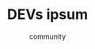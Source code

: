 ---
layout: ipsumpage

title: DEVs ipsum
key: devipsum
description: "Aquelas velhas frases prontas que todo desenvolvedor usa!"
author: community

titleColor: "#000000"
descColor: "#3B5998"

genBtnBgColor: "#000000"
genBtnText: "Build"
genBtnTextColor: "#ffffff"

labelTextColor: "#ffffff"
labelBgColor: "#000000"
labelBorderColor: "#afafaf"

paragraphText: "Cafés"
genBtnText: "Virar noite!"

language: Português
text:
- "undefined is not a function."
- "No meu funciona."
- "Limpa o cache."
- "Problema é na locaweb."
- "esqueci o ponto e virgula."
- "Fecha e abre de novo."
- "Permission Denied."
- "Ainda tem café?"
- "Isso é rapidinho de resolver."
- "É esse framework maldito."
- "É o chrome maldito."
- "É o IE maldito."
- "É o firefox maldito."
- "É o usuário maldito."
- "É o cliente maldito."
- "Da uma olhada no show history e diz se essa merda foi eu quem comitei."
- "A culpa é da homologação."
- "O café do segundo andar e mais gostoso."
- "MAS QUE PORRA É ESSA?"
- "Mudaram essa merda de novo?"
- "Quem foi que rebootou o servidor de produção?"
- "Instala o LAMP."
- "Quem foi o FILHO-DA-PUTA que dropou a integridade referencial?"
- "Quem foi que comitou os .properties do projeto?"
- "No Eclipse, os properties do projeto devem ser comitados sim. São os settings do Workspace que não devem ser."
- "Diga isso para um ambiente de desenvolvimento não organizado, onde cada desenvolvedor tem o seu próprio ambiente l, quando alguém os. Comita e se faz o update, quebra todo o workspace."
- "Principalmente ao se trabalhar com flex onde mapearam o ambiente inteiro via properties."
- "De onde tá vindo esse NullPointerException?"
- "Não sou eu quem desenvolvi essa funcionalidade, vá falar com o desenvolvedor responsável."
- "Isso é coisa do frontend."
- "Desculpe, mas tive que fazer essa gambiarra."
- "Deu pau no backend!!!"
- "Isso não é um bug. É uma feature não documentada."
- "Isso não é uma gambiarra. É um requisito não documentado!"
- "Bixo da não, chamem o Deus odin, só ele para marretar essa gambira ae."
- "Deu um monte de conflito no git merge!"
- "Quem é o corajoso que vai fazer o merge dos projetos hoje?"
- "Meu servidor sobe em menos de 1 minuto."
- "O estagiário decidiu escrever código write-only, é?"
- "Atualiza as libs que funciona."
- "Cadê a documentação dessa tela?"
- "Cadê a documentação deste sistema?"
- "Cadê o responsável pela documentação?"
- "Cadê o responsável?"
- "Teste integrado pra que, manda para homologação de uma vez."
- "Homologação é desperdício de recursos. Manda pra produção e demite quem errar."
- "Não precisa de documentação. Muita burocracia..."
- "Existe teste integrado?"
- "Alguém tem o backup do banco?"
- "Quem é o animal que fez teste unitário de get e set?"
- "Quem é o animal QUE SÓ FAZ teste unitário de get e set?"
- "Precisa testar não. O deadline já está todo fudido."
- "So pode ir embora depois que o Jenkins terminar de BUILDAR."
- "Ta quase pronto o projeto, falta pouca coisa."
- "EU MANDEI NO EMAIL."
- "Deixa que o cliente testa."
- "Ops... Fui dar um update no banco e esqueci do where !!!"
- "rm -rf $dir1/$dir2"
- "Gente. Subi o projeto no FTP errado..."
- "DROPEI A BASE DE PRODUÇÃO POR ENGANO!!!!"
- "Que linguagem eu aprendo a programar?"
- "Como faço um drag n drop em PHP?"
- "Como faço pra varrer o chão em PHP?"
- "Que IDE eu uso?"
- "Onde acho um PDF pra aprender PHP?"
- "Isso já tem no Laravel."
- "Poxa vida, essa parte eu esqueci mesmo... Vou implementar daqui a pouco..."
- "Deve ser cache, dá um F5."
- "Antes compilava"
- "O café esfriou."
- "Na minha máquina funciona."
- "Depois eu comento."
- "Alguém pode me explicar, como fazer essa macumba?"
- "Esqueci de dar o push."
- "Esqueci de dar o commit na transaction."
- "Mais um pastel de carne aí também?"
- "usuários tsc tsc."
- "Mas eu já tinha arrumado isso."
- "Não sei, vou procurar no stackoverflow."
---